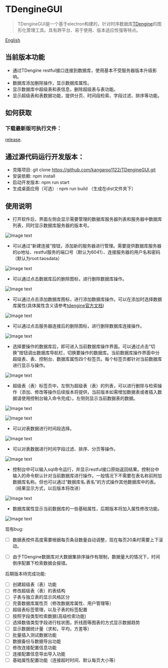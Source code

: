 # TDengineGUI

> TDengineGUI是一个基于electron构建的，针对时序数据库[TDengine](https://github.com/taosdata/TDengine)的图形化管理工具。具有跨平台、易于使用、版本适应性强等特点。

[English](https://github.com/kangaroo1122/TDengineGUI/blob/main/README.md)
## 当前版本功能
- 通过TDengine restful接口连接到数据库，使用基本不受服务器版本升级影响。
- 数据库添加删除操作，显示数据库属性。
- 显示数据库中超级表和表信息，删除超级表与表功能。
- 显示超级表和表数据功能，提供分页、时间段检索、字段过滤、排序等功能。

## 如何获取

### 下载最新版可执行文件：
[release](https://github.com/kangaroo1122/TDengineGUI/releases/tag/1.0.3).


## 通过源代码运行开发版本：

- 克隆项目: git clone https://github.com/kangaroo1122/TDengineGUI.git
- 安装依赖: npm install
- 启动开发版本: npm run start
- 生成桌面应用（可选）: npm run build （生成在dist文件夹下）

## 使用说明

- 打开软件后，界面左侧会显示需要管理的数据库服务器列表和服务器中数据库列表，同时显示数据库服务器的版本号。

![Image text](https://github.com/kangaroo1122/TDengineGUI/blob/main/_img/1.png)

- 可以通过“新建连接”按钮，添加新的服务器进行管理。需要提供数据库服务器的ip地址、restful服务的端口号（默认为6041）、连接服务器的用户名和密码（默认为root:taosdata）

![Image text](https://github.com/kangaroo1122/TDengineGUI/blob/main/_img/2.png)

- 可以通过点击数据库后的删除图标，进行删除数据库操作。

![Image text](https://github.com/kangaroo1122/TDengineGUI/blob/main/_img/3.png)

- 可以通过点击添加数据库图标，进行添加数据库操作。可以在添加时选择数据库属性(具体属性含义请参考[tdengine官方文档](https://www.taosdata.com/cn/documentation/taos-sql#management))

![Image text](https://github.com/kangaroo1122/TDengineGUI/blob/main/_img/5.png)

- 可以通过点击服务器连接后的删除图标，进行删除数据库连接操作。

![Image text](https://github.com/kangaroo1122/TDengineGUI/blob/main/_img/6.png)

- 选择要操作的数据库后，即可进入当前数据库操作界面。可以通过点击“切换”按钮调出数据库导航栏，切换要操作的数据库。当前数据库操作界面中分 超级表、表、控制台、数据库属性四个标签页。每个标签页都针对当前数据库进行显示与操作。

![Image text](https://github.com/kangaroo1122/TDengineGUI/blob/main/_img/7.png)

- 超级表（表）标签页中，左侧为超级表（表）的列表，可以进行删除与检索操作（添加、修改等操作后续版本将提供，当前版本如需增加数据表或者插入数据请使用控制台输入命令完成）。左侧则显示当前数据表的数据。

![Image text](https://github.com/kangaroo1122/TDengineGUI/blob/main/_img/8.png)

![Image text](https://github.com/kangaroo1122/TDengineGUI/blob/main/_img/11.png)

- 可以对表数据进行时间段选择。

![Image text](https://github.com/kangaroo1122/TDengineGUI/blob/main/_img/9.png)

- 可以对表数据进行时间字段过滤、排序、分页等操作。

![Image text](https://github.com/kangaroo1122/TDengineGUI/blob/main/_img/10.png)

- 控制台中可以输入sql命令运行，并显示restful接口原始返回结果。控制台中输入的命令默认针对当前数据库进行操作，一般情况下不需要在表名称前附加数据库名称。但也可以通过“数据库名.表名”的方式操作其他数据库中的表。（结果显示方式，以后版本将改进）

![Image text](https://github.com/kangaroo1122/TDengineGUI/blob/main/_img/12.png)

- 数据库属性显示当前数据库的一些基础属性，后期版本将加入属性修改功能。

![Image text](https://github.com/kangaroo1122/TDengineGUI/blob/main/_img/14.png)

现有bug:
- [ ] 数据表控件高度需要根据每页条目数量自动调整，现在每页20条时需要上下滚动。
- [ ] 由于TDengine数据库对大数据集排序操作有限制，数据量大的情况下，时间倒序配置下检索数据会报错。


后期版本待完成功能:
- [ ] 创建超级表（表）功能
- [ ] 修改超级表（表）的表结构
- [ ] 子表与独立表的显示风格区分
- [ ] 完善数据库属性页（修改数据库属性、用户管理等）
- [ ] 超级表标签管理，以及子表的标签配置
- [ ] 按照字段类型检索数据(高级检索功能)
- [ ] 选择数值类型字段进行柱状图，折线图等图表的方式显示数据趋势
- [ ] 显示数据统计量（求和，平均，方差等）
- [ ] 批量插入测试数据功能
- [ ] 数据备份与数据导出功能
- [ ] 修改连接配置信息功能
- [ ] 连接配置信息导出导入功能
- [ ] 基础属性配置功能（连接超时时间、默认每页大小等）
